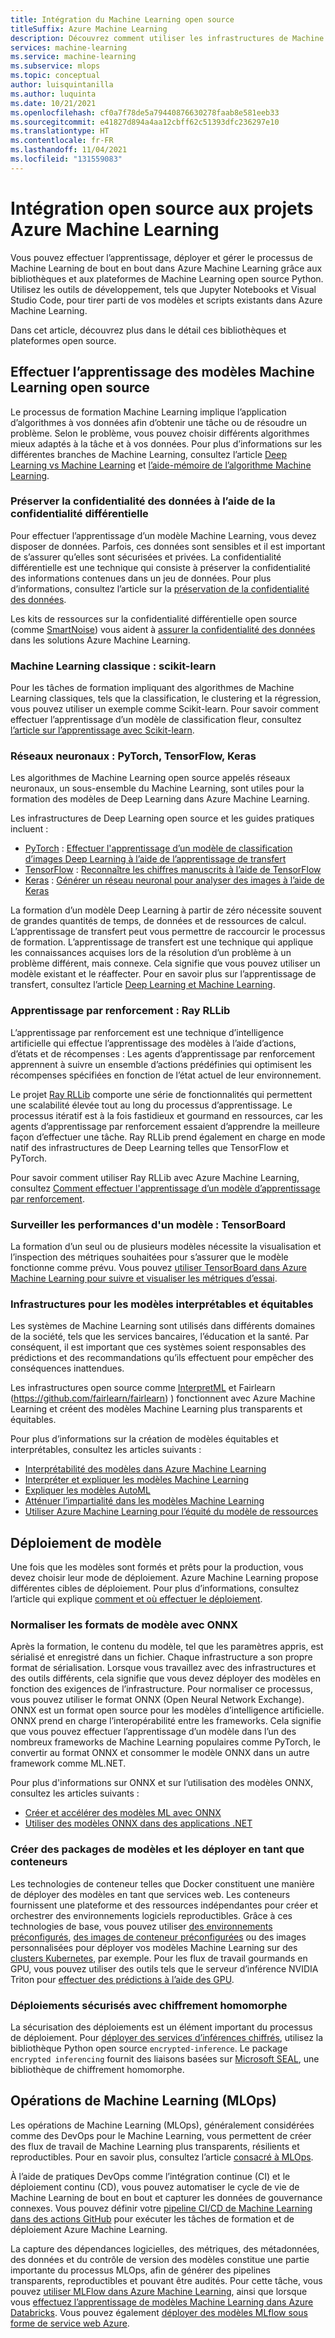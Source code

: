 ```yaml
---
title: Intégration du Machine Learning open source
titleSuffix: Azure Machine Learning
description: Découvrez comment utiliser les infrastructures de Machine Learning open source Python pour entraîner, déployer et gérer des solutions de Machine Learning de bout en bout dans Azure Machine Learning.
services: machine-learning
ms.service: machine-learning
ms.subservice: mlops
ms.topic: conceptual
author: luisquintanilla
ms.author: luquinta
ms.date: 10/21/2021
ms.openlocfilehash: cf0a7f78de5a79440876630278faab8e581eeb33
ms.sourcegitcommit: e41827d894a4aa12cbff62c51393dfc236297e10
ms.translationtype: HT
ms.contentlocale: fr-FR
ms.lasthandoff: 11/04/2021
ms.locfileid: "131559083"
---
```

# <a name="open-source-integration-with-azure-machine-learning-projects"></a>Intégration open source aux projets Azure Machine Learning

Vous pouvez effectuer l’apprentissage, déployer et gérer le processus de Machine Learning de bout en bout dans Azure Machine Learning grâce aux bibliothèques et aux plateformes de Machine Learning open source Python.  Utilisez les outils de développement, tels que Jupyter Notebooks et Visual Studio Code, pour tirer parti de vos modèles et scripts existants dans Azure Machine Learning.  

Dans cet article, découvrez plus dans le détail ces bibliothèques et plateformes open source.

## <a name="train-open-source-machine-learning-models"></a>Effectuer l’apprentissage des modèles Machine Learning open source

Le processus de formation Machine Learning implique l’application d’algorithmes à vos données afin d’obtenir une tâche ou de résoudre un problème. Selon le problème, vous pouvez choisir différents algorithmes mieux adaptés à la tâche et à vos données. Pour plus d’informations sur les différentes branches de Machine Learning, consultez l’article [Deep Learning vs Machine Learning](./concept-deep-learning-vs-machine-learning.md) et [l’aide-mémoire de l’algorithme Machine Learning](algorithm-cheat-sheet.md).

### <a name="preserve-data-privacy-using-differential-privacy"></a>Préserver la confidentialité des données à l’aide de la confidentialité différentielle

Pour effectuer l’apprentissage d’un modèle Machine Learning, vous devez disposer de données. Parfois, ces données sont sensibles et il est important de s’assurer qu’elles sont sécurisées et privées. La confidentialité différentielle est une technique qui consiste à préserver la confidentialité des informations contenues dans un jeu de données. Pour plus d’informations, consultez l’article sur la [préservation de la confidentialité des données](concept-differential-privacy.md). 

Les kits de ressources sur la confidentialité différentielle open source (comme [SmartNoise](https://github.com/opendifferentialprivacy/smartnoise-core-python)) vous aident à [assurer la confidentialité des données](how-to-differential-privacy.md) dans les solutions Azure Machine Learning.

### <a name="classical-machine-learning-scikit-learn"></a>Machine Learning classique : scikit-learn

Pour les tâches de formation impliquant des algorithmes de Machine Learning classiques, tels que la classification, le clustering et la régression, vous pouvez utiliser un exemple comme Scikit-learn. Pour savoir comment effectuer l’apprentissage d’un modèle de classification fleur, consultez [l’article sur l’apprentissage avec Scikit-learn](how-to-train-scikit-learn.md).

### <a name="neural-networks-pytorch-tensorflow-keras"></a>Réseaux neuronaux : PyTorch, TensorFlow, Keras

Les algorithmes de Machine Learning open source appelés réseaux neuronaux, un sous-ensemble du Machine Learning, sont utiles pour la formation des modèles de Deep Learning dans Azure Machine Learning.

Les infrastructures de Deep Learning open source et les guides pratiques incluent :

 *  [PyTorch](https://github.com/pytorch/pytorch) : [Effectuer l'apprentissage d’un modèle de classification d’images Deep Learning à l’aide de l’apprentissage de transfert](how-to-train-pytorch.md) 
 *  [TensorFlow](https://github.com/tensorflow/tensorflow) : [Reconnaître les chiffres manuscrits à l’aide de TensorFlow](how-to-train-tensorflow.md)
 *  [Keras](https://github.com/keras-team/keras) : [Générer un réseau neuronal pour analyser des images à l’aide de Keras](how-to-train-keras.md)

La formation d’un modèle Deep Learning à partir de zéro nécessite souvent de grandes quantités de temps, de données et de ressources de calcul. L’apprentissage de transfert peut vous permettre de raccourcir le processus de formation. L’apprentissage de transfert est une technique qui applique les connaissances acquises lors de la résolution d’un problème à un problème différent, mais connexe. Cela signifie que vous pouvez utiliser un modèle existant et le réaffecter. Pour en savoir plus sur l’apprentissage de transfert, consultez l’article [Deep Learning et Machine Learning](concept-deep-learning-vs-machine-learning.md#what-is-transfer-learning).

### <a name="reinforcement-learning-ray-rllib"></a>Apprentissage par renforcement : Ray RLLib

L’apprentissage par renforcement est une technique d’intelligence artificielle qui effectue l’apprentissage des modèles à l’aide d’actions, d’états et de récompenses : Les agents d’apprentissage par renforcement apprennent à suivre un ensemble d’actions prédéfinies qui optimisent les récompenses spécifiées en fonction de l’état actuel de leur environnement. 

Le projet [Ray RLLib](https://github.com/ray-project/ray) comporte une série de fonctionnalités qui permettent une scalabilité élevée tout au long du processus d’apprentissage. Le processus itératif est à la fois fastidieux et gourmand en ressources, car les agents d’apprentissage par renforcement essaient d’apprendre la meilleure façon d’effectuer une tâche.  Ray RLLib prend également en charge en mode natif des infrastructures de Deep Learning telles que TensorFlow et PyTorch.  

Pour savoir comment utiliser Ray RLLib avec Azure Machine Learning, consultez [Comment effectuer l'apprentissage d’un modèle d’apprentissage par renforcement](how-to-use-reinforcement-learning.md).

### <a name="monitor-model-performance-tensorboard"></a>Surveiller les performances d'un modèle : TensorBoard

La formation d’un seul ou de plusieurs modèles nécessite la visualisation et l’inspection des métriques souhaitées pour s’assurer que le modèle fonctionne comme prévu. Vous pouvez [utiliser TensorBoard dans Azure Machine Learning pour suivre et visualiser les métriques d’essai](./how-to-monitor-tensorboard.md).

### <a name="frameworks-for-interpretable-and-fair-models"></a>Infrastructures pour les modèles interprétables et équitables

Les systèmes de Machine Learning sont utilisés dans différents domaines de la société, tels que les services bancaires, l’éducation et la santé. Par conséquent, il est important que ces systèmes soient responsables des prédictions et des recommandations qu’ils effectuent pour empêcher des conséquences inattendues.

Les infrastructures open source comme [InterpretML](https://github.com/interpretml/interpret/) et Fairlearn (https://github.com/fairlearn/fairlearn) ) fonctionnent avec Azure Machine Learning et créent des modèles Machine Learning plus transparents et équitables.

Pour plus d’informations sur la création de modèles équitables et interprétables, consultez les articles suivants :

- [Interprétabilité des modèles dans Azure Machine Learning](how-to-machine-learning-interpretability.md)
- [Interpréter et expliquer les modèles Machine Learning](how-to-machine-learning-interpretability-aml.md)
- [Expliquer les modèles AutoML](how-to-machine-learning-interpretability-automl.md)
- [Atténuer l’impartialité dans les modèles Machine Learning](concept-fairness-ml.md)
- [Utiliser Azure Machine Learning pour l’équité du modèle de ressources](how-to-machine-learning-fairness-aml.md)

## <a name="model-deployment"></a>Déploiement de modèle

Une fois que les modèles sont formés et prêts pour la production, vous devez choisir leur mode de déploiement. Azure Machine Learning propose différentes cibles de déploiement. Pour plus d’informations, consultez l’article qui explique [comment et où effectuer le déploiement](./how-to-deploy-and-where.md).

### <a name="standardize-model-formats-with-onnx"></a>Normaliser les formats de modèle avec ONNX

Après la formation, le contenu du modèle, tel que les paramètres appris, est sérialisé et enregistré dans un fichier. Chaque infrastructure a son propre format de sérialisation. Lorsque vous travaillez avec des infrastructures et des outils différents, cela signifie que vous devez déployer des modèles en fonction des exigences de l’infrastructure. Pour normaliser ce processus, vous pouvez utiliser le format ONNX (Open Neural Network Exchange). ONNX est un format open source pour les modèles d’intelligence artificielle. ONNX prend en charge l’interopérabilité entre les frameworks. Cela signifie que vous pouvez effectuer l’apprentissage d’un modèle dans l’un des nombreux frameworks de Machine Learning populaires comme PyTorch, le convertir au format ONNX et consommer le modèle ONNX dans un autre framework comme ML.NET.

Pour plus d'informations sur ONNX et sur l’utilisation des modèles ONNX, consultez les articles suivants :

- [Créer et accélérer des modèles ML avec ONNX](concept-onnx.md)
- [Utiliser des modèles ONNX dans des applications .NET](how-to-use-automl-onnx-model-dotnet.md)

### <a name="package-and-deploy-models-as-containers"></a>Créer des packages de modèles et les déployer en tant que conteneurs

Les technologies de conteneur telles que Docker constituent une manière de déployer des modèles en tant que services web. Les conteneurs fournissent une plateforme et des ressources indépendantes pour créer et orchestrer des environnements logiciels reproductibles. Grâce à ces technologies de base, vous pouvez utiliser [des environnements préconfigurés](./how-to-use-environments.md), [des images de conteneur préconfigurées](./how-to-deploy-custom-container.md) ou des images personnalisées pour déployer vos modèles Machine Learning sur des [clusters Kubernetes](./how-to-deploy-azure-kubernetes-service.md?tabs=python), par exemple. Pour les flux de travail gourmands en GPU, vous pouvez utiliser des outils tels que le serveur d’inférence NVIDIA Triton pour [effectuer des prédictions à l’aide des GPU](how-to-deploy-with-triton.md?tabs=python).

### <a name="secure-deployments-with-homomorphic-encryption"></a>Déploiements sécurisés avec chiffrement homomorphe

La sécurisation des déploiements est un élément important du processus de déploiement. Pour [déployer des services d’inférences chiffrés](how-to-homomorphic-encryption-seal.md), utilisez la bibliothèque Python open source `encrypted-inference`. Le package `encrypted inferencing` fournit des liaisons basées sur [Microsoft SEAL](https://github.com/Microsoft/SEAL), une bibliothèque de chiffrement homomorphe.

## <a name="machine-learning-operations-mlops"></a>Opérations de Machine Learning (MLOps)

Les opérations de Machine Learning (MLOps), généralement considérées comme des DevOps pour le Machine Learning, vous permettent de créer des flux de travail de Machine Learning plus transparents, résilients et reproductibles. Pour en savoir plus, consultez l’article [consacré à MLOps](./concept-model-management-and-deployment.md). 

À l’aide de pratiques DevOps comme l’intégration continue (CI) et le déploiement continu (CD), vous pouvez automatiser le cycle de vie de Machine Learning de bout en bout et capturer les données de gouvernance connexes. Vous pouvez définir votre [pipeline CI/CD de Machine Learning dans des actions GitHub](./how-to-github-actions-machine-learning.md) pour exécuter les tâches de formation et de déploiement Azure Machine Learning. 

La capture des dépendances logicielles, des métriques, des métadonnées, des données et du contrôle de version des modèles constitue une partie importante du processus MLOps, afin de générer des pipelines transparents, reproductibles et pouvant être audités. Pour cette tâche, vous pouvez [utiliser MLFlow dans Azure Machine Learning](how-to-use-mlflow.md), ainsi que lorsque vous [effectuez l’apprentissage de modèles Machine Learning dans Azure Databricks](./how-to-use-mlflow-azure-databricks.md). Vous pouvez également [déployer des modèles MLflow sous forme de service web Azure](how-to-deploy-mlflow-models.md).